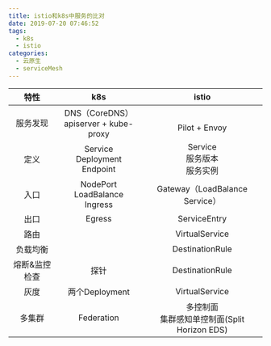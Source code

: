 ```yaml
---
title: istio和k8s中服务的比对
date: 2019-07-20 07:46:52
tags:
  - k8s
  - istio
categories: 
  - 云原生
  - serviceMesh  
---
```



特性 | k8s | istio
:-: | :-: | :-: 
服务发现 |  DNS（CoreDNS）<br> apiserver + kube-proxy |  <br>Pilot + Envoy
定义 |  Service<br> Deployment<br> Endpoint | Service<br> 服务版本 <br> 服务实例
入口 |  NodePort<br> LoadBalance<br> Ingress | Gateway（LoadBalance Service）
出口 |  Egress | ServiceEntry
路由|   | VirtualService
负载均衡 | | DestinationRule
熔断&监控检查 | 探针 |  DestinationRule
灰度| 两个Deployment | VirtualService
多集群 | Federation  | 多控制面<br>集群感知单控制面(Split Horizon EDS)        
